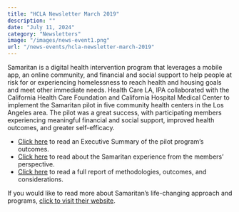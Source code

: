 ```yaml
---
title: "HCLA Newsletter March 2019"
description: ""
date: "July 11, 2024"
category: "Newsletters"
image: "/images/news-event1.png"
url: "/news-events/hcla-newsletter-march-2019"
---
```


<p>Samaritan is a digital health intervention program that leverages a mobile app, an online community, and financial and social support to help people at risk for or experiencing homelessness to reach health and housing goals and meet other immediate needs. Health Care LA, IPA collaborated with the California Health Care Foundation and California Hospital Medical Center to implement the Samaritan pilot in five community health centers in the Los Angeles area. The pilot was a great success, with participating members experiencing meaningful financial and social support, improved health outcomes, and greater self-efficacy.</p>

<ul>
    <li><a href="#">Click here</a> to read an Executive Summary of the pilot program’s outcomes.</li>
    <li><a href="#">Click here</a> to read about the Samaritan experience from the members’ perspective.</li>
    <li><a href="#">Click here</a> to read a full report of methodologies, outcomes, and considerations.</li>
</ul>

<p>If you would like to read more about Samaritan’s life-changing approach and programs, <a href="#">click to visit their website</a>.</p>